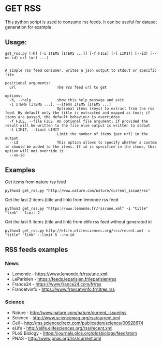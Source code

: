 # GET RSS

This python script is used to consume rss feeds.
It can be useful for dataset generation for example

## Usage: 

```
get_rss.py [-h] [-i ITEMS [ITEMS ...]] [-f FILE] [-l LIMIT] [--id] [--no-id] url [url ...]


A simple rss feed consumer. writes a json output to stdout or specific file

positional arguments:
  url                   The rss feed url to get

options:
  -h, --help            show this help message and exit
  -i ITEMS [ITEMS ...], --items ITEMS [ITEMS ...]
                        Optional items (keys) to extract from the rss feed. By default only the title is extracted and mapped as text; if items are passed, the default behaviour is overridden
  -f FILE, --file FILE  An optional file argument; if provided the result will be written to the file else output is written to stdout
  -l LIMIT, --limit LIMIT
                        Limit the number of items (per url) in the output
  --id                  This option allows to specify whether a custom id should be added to the items. If id is specified in the items, this option will not override it
  --no-id
```

## Examples

Get items from nature rss feed
```
python3 get_rss.py "http://www.nature.com/nature/current_issue/rss"
```

Get the last 2 items (title and link) from lemonde rss feed
```
python3 get_rss.py "https://www.lemonde.fr/rss/une.xml" -i "title" "link" --limit 2
```

Get the last 5 items (title and link) from elife rss feed without generated id
```
python3 get_rss.py http://elife.elifesciences.org/rss/recent.xml -i "title" "link" --limit 5 --no-id
```

## RSS feeds examples

### News

*    Lemonde -  https://www.lemonde.fr/rss/une.xml
*    LeParisien - https://feeds.leparisien.fr/leparisien/rss
*    France24 - https://www.france24.com/fr/rss
*    Francetvinfo - https://www.francetvinfo.fr/titres.rss

### Science
 
*    Nature - http://www.nature.com/nature/current_issue/rss
*    Science - http://www.sciencemag.org/rss/current.xml
*    Cell - http://rss.sciencedirect.com/publication/science/00928674
*    eLife - http://elife.elifesciences.org/rss/recent.xml
*    PLoS Biology - https://journals.plos.org/plosbiology/feed/atom
*    PNAS - http://www.pnas.org/rss/current.xml

